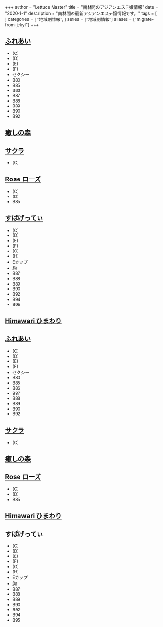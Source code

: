 +++
author = "Lettuce Master"
title = "南林間のアジアンエステ嬢情報"
date = "2020-1-1"
description = "南林間の最新アジアンエステ嬢情報です。"
tags = [
]
categories = [
    "地域別情報",
]
series = ["地域別情報"]
aliases = ["migrate-from-jekyl"]
+++

## [ふれあい](http://a-relax.info/)
- (C)
- (D)
- (E)
- (F)
- セクシー
- B80
- B85
- B86
- B87
- B88
- B89
- B90
- B92
## [癒しの森](http://relax-free.info/iyashinomori/)
## [サクラ](http://sakura-relax.work/)
- (C)
## [Rose ローズ](https://rose.xyz.mn/)
- (C)
- (D)
- B85
## [すぱげってぃ](https://spaghetti.est.cm/)
- (C)
- (D)
- (E)
- (F)
- (G)
- (H)
- Eカップ
- 胸
- B87
- B88
- B89
- B90
- B92
- B94
- B95
## [Himawari ひまわり](http://esthe-relax.info/)
## [ふれあい](http://a-relax.info/)
- (C)
- (D)
- (E)
- (F)
- セクシー
- B80
- B85
- B86
- B87
- B88
- B89
- B90
- B92
## [サクラ](http://sakura-relax.work/)
- (C)
## [癒しの森](http://relax-free.info/iyashinomori/)
## [Rose ローズ](https://rose.xyz.mn/)
- (C)
- (D)
- B85
## [Himawari ひまわり](http://esthe-relax.info/)
## [すぱげってぃ](https://spaghetti.est.cm/)
- (C)
- (D)
- (E)
- (F)
- (G)
- (H)
- Eカップ
- 胸
- B87
- B88
- B89
- B90
- B92
- B94
- B95

